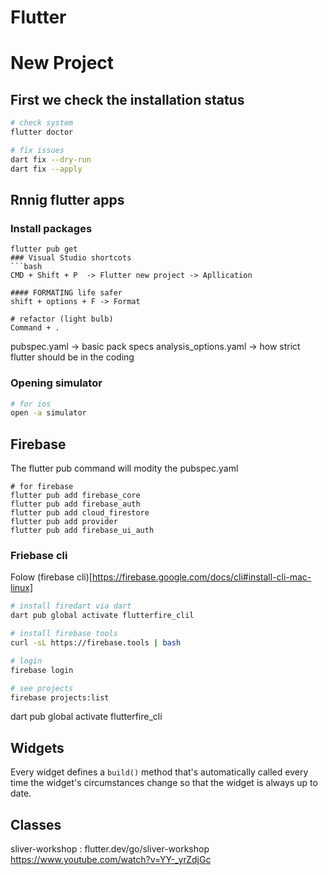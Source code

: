 # Flutter

# New Project
## First we check the installation status
```bash
# check system
flutter doctor

# fix issues
dart fix --dry-run
dart fix --apply
```
## Rnnig flutter apps
### Install packages
```
flutter pub get
### Visual Studio shortcots
```bash
CMD + Shift + P  -> Flutter new project -> Apllication

#### FORMATING life safer
shift + options + F -> Format

# refactor (light bulb)
Command + .

```
pubspec.yaml -> basic pack specs
analysis_options.yaml  -> how strict flutter should be in the coding

### Opening simulator
```bash
# for ios
open -a simulator
```

## Firebase
The flutter pub command will modity the pubspec.yaml
```
# for firebase
flutter pub add firebase_core
flutter pub add firebase_auth
flutter pub add cloud_firestore
flutter pub add provider
flutter pub add firebase_ui_auth
```
### Friebase cli

Folow (firebase cli)[https://firebase.google.com/docs/cli#install-cli-mac-linux]
```bash
# install firedart via dart
dart pub global activate flutterfire_clil

# install firebase tools
curl -sL https://firebase.tools | bash

# login
firebase login

# see projects
firebase projects:list

```
dart pub global activate flutterfire_cli

## Widgets
Every widget defines a `build()` method that's automatically called every time the widget's circumstances change so that the widget is always up to date.


## Classes
sliver-workshop : flutter.dev/go/sliver-workshop
https://www.youtube.com/watch?v=YY-_yrZdjGc
